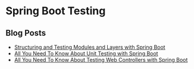 # Spring Boot Testing

## Blog Posts 
* [Structuring and Testing Modules and Layers with Spring Boot](https://reflectoring.io/testing-verticals-and-layers-spring-boot/)
* [All You Need To Know About Unit Testing with Spring Boot](https://reflectoring.io/unit-testing-spring-boot/)
* [All You Need To Know About Testing Web Controllers with Spring Boot](https://reflectoring.io/spring-boot-web-controller-test/)
